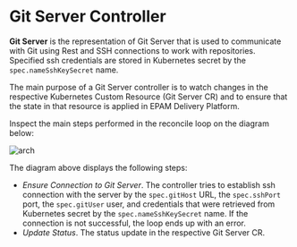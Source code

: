 # Git Server Controller

**Git Server** is the representation of Git Server that is used to communicate with Git using Rest and SSH connections
to work with repositories. Specified ssh credentials are stored in Kubernetes secret by the `spec.nameSshKeySecret` name.

The main purpose of a Git Server controller is to watch changes in the respective Kubernetes Custom Resource (Git Server CR) 
and to ensure that the state in that resource is applied in EPAM Delivery Platform.
 
Inspect the main steps performed in the reconcile loop on the diagram below:

![arch](http://www.plantuml.com/plantuml/proxy?src=https://raw.githubusercontent.com/epmd-edp/codebase-operator/master/docs/puml/git_server_chain.puml&raw=true)

The diagram above displays the following steps:

- *Ensure Connection to Git Server*. The controller tries to establish ssh connection with the server by the `spec.gitHost` URL, 
the `spec.sshPort` port, the `spec.gitUser` user, and credentials that were retrieved from Kubernetes secret by the `spec.nameSshKeySecret` name.
If the connection is not successful, the loop ends up with an error. 
- *Update Status*. The status update in the respective Git Server CR.